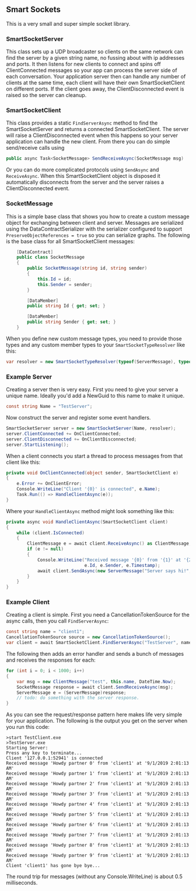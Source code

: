 ## Smart Sockets

This is a very small and super simple socket library.

### SmartSocketServer

This class sets up a UDP broadcaster so clients on the same network can find the server by
a given string name, no fussing about with ip addresses and ports.  It then listens for
new clients to connect and spins off ClientConnected messages so your app can process the
server side of each conversation.  Your application server then can handle any number of
clients at the same time, each client will have their own SmartSocketClient on different ports.
If the client goes away, the ClientDisconnected event is raised so the server can cleanup.

### SmartSocketClient

This class provides a static `FindServerAsync` method to find the SmartSocketServer and
returns a connected SmartSocketClient.  The server will raise a ClientDisconnected event
when this happens so your server application can handle the new client.
From there you can do simple send/receive calls using
```c#
public async Task<SocketMessage> SendReceiveAsync(SocketMessage msg)
```
Or you can do more complicated protocols using `SendAsync` and `ReceiveAsync`.  When this
SmartSocketClient object is disposed it automatically disconnects from the server and
the server raises a ClientDisconnected event.


### SocketMessage

This is a simple base class that shows you how to create a custom message object for exchanging
between client and server.  Messages are serialized using the DataContractSerializer with the
serializer configured to support `PreserveObjectReferences = true` so you can serialize graphs.
The following is the base class for all SmartSocketClient  messages:

```c#
    [DataContract]
    public class SocketMessage
    {
        public SocketMessage(string id, string sender)
        {
            this.Id = id;
            this.Sender = sender;
        }

        [DataMember]
        public string Id { get; set; }

        [DataMember]
        public string Sender { get; set; }
    }
```

When you define new custom message types, you need to provide those types and any custom member types
to your `SmartSocketTypeResolver` like this:
```c#
var resolver = new SmartSocketTypeResolver(typeof(ServerMessage), typeof(ClientMessage));
```

### Example Server

Creating a server then is very easy.  First you need to give your server a
unique name.  Ideally you'd add a NewGuid to this name to make it unique.

```c#
const string Name = "TestServer";
```

Now construct the server and register some event handlers.

```c#
SmartSocketServer server = new SmartSocketServer(Name, resolver);
server.ClientConnected += OnClientConnected;
server.ClientDisconnected += OnClientDisconnected;
server.StartListening();
```

When a client connects you start a thread to process messages from
that client like this:

```c#
private void OnClientConnected(object sender, SmartSocketClient e)
{
    e.Error += OnClientError;
    Console.WriteLine("Client '{0}' is connected", e.Name);
    Task.Run(() => HandleClientAsync(e));
}
```

Where your `HandleClientAsync` method might look something like this:

```c#
private async void HandleClientAsync(SmartSocketClient client)
{
    while (client.IsConnected)
    {
        ClientMessage e = await client.ReceiveAsync() as ClientMessage;
        if (e != null)
        {
            Console.WriteLine("Received message '{0}' from '{1}' at '{2}'",
                              e.Id, e.Sender, e.Timestamp);
            await client.SendAsync(new ServerMessage("Server says hi!", Name, DateTime.Now));
        }
    }
}
```

### Example Client

Creating a client is simple.  First you need a CancellationTokenSource for the
async calls, then you call `FindServerAsync`:

```c#
const string name = "client1";
CancellationTokenSource source = new CancellationTokenSource();
var client = await SmartSocketClient.FindServerAsync("TestServer", name, resolver, source.Token);
```

The following then adds an error handler and sends a bunch of messages and
receives the responses for each:

```c#
for (int i = 0; i < 1000; i++)
{
    var msg = new ClientMessage("test", this.name, DateTime.Now);
    SocketMessage response = await client.SendReceiveAsync(msg);
    ServerMessage e = (ServerMessage)response;
    // todo: do something with the server response.
}
```

As you can see the request/response pattern here makes life very simple for your application.  The following is the output you get on the server when you run
this code:

```
>start TestClient.exe
>TestServer.exe
Starting Server:
Press any key to terminate...
Client '127.0.0.1:52941' is connected
Received message 'Howdy partner 0' from 'client1' at '9/1/2019 2:01:13 AM'
Received message 'Howdy partner 1' from 'client1' at '9/1/2019 2:01:13 AM'
Received message 'Howdy partner 2' from 'client1' at '9/1/2019 2:01:13 AM'
Received message 'Howdy partner 3' from 'client1' at '9/1/2019 2:01:13 AM'
Received message 'Howdy partner 4' from 'client1' at '9/1/2019 2:01:13 AM'
Received message 'Howdy partner 5' from 'client1' at '9/1/2019 2:01:13 AM'
Received message 'Howdy partner 6' from 'client1' at '9/1/2019 2:01:13 AM'
Received message 'Howdy partner 7' from 'client1' at '9/1/2019 2:01:13 AM'
Received message 'Howdy partner 8' from 'client1' at '9/1/2019 2:01:13 AM'
Received message 'Howdy partner 9' from 'client1' at '9/1/2019 2:01:13 AM'
Client 'client1' has gone bye bye...
```

The round trip for messages (without any Console.WriteLine) is about 0.5 milliseconds.